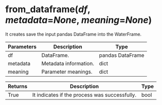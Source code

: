 # from_dataframe(*df*, *metadata*=*None*, *meaning*=*None*)

It creates save the input pandas DataFrame into the WaterFrame.

Parameters | Description | Type
--- | --- | ---
df | DataFrame. | pandas DataFrame
metadata | Metadata information. | dict
meaning | Parameter meanings. | dict

Returns | Description | Type
--- | --- | ---
True | It indicates if the process was successfully. | bool
